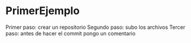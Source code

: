# PrimerEjemplo
Primer paso: crear un repositorio
Segundo paso: subo los archivos
Tercer paso: antes de hacer el commit pongo un comentario
